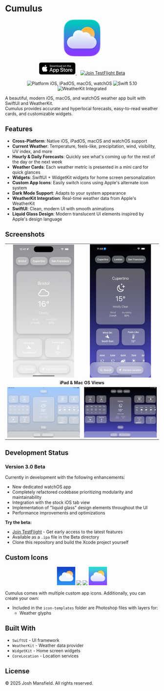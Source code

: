 # Cumulus

<div align="center">
  <img src="Beta/Assets.xcassets/applogo.imageset/icon-glass-picker@3x.png" width="120" height="120">
  <br><br>

  <a href="https://apps.apple.com/gb/app/cumulus/id6742735497">
    <img src="screenshots/Download_on_the_App_Store_Badge_US-UK_RGB_blk_092917.svg" alt="Download on the App Store" height="40">
  </a>
  &nbsp;&nbsp;
  <a href="https://testflight.apple.com/join/3FTY37Fg">
    <img src="https://img.shields.io/badge/Join-TestFlight-blue?logo=apple&logoColor=white&style=for-the-badge" alt="Join TestFlight Beta" height="40">
  </a>
  <br>
  <br>
  
  <img src="https://img.shields.io/badge/Platform-iOS%20%7C%20iPadOS%20%7C%20macOS%20%7C%20watchOS-blue" alt="Platform iOS, iPadOS, macOS, watchOS">
  <img src="https://img.shields.io/badge/Swift-5.10-orange" alt="Swift 5.10">
  <img src="https://img.shields.io/badge/WeatherKit-Integrated-44CC11" alt="WeatherKit Integrated">
</div>

A beautiful, modern iOS, macOS, and watchOS weather app built with SwiftUI and WeatherKit.  
Cumulus provides accurate and hyperlocal forecasts, easy-to-read weather cards, and customizable widgets.

## Features

- **Cross-Platform**: Native iOS, iPadOS, macOS and watchOS support
- **Current Weather**: Temperature, feels-like, precipitation, wind, visibility, UV index, and more
- **Hourly & Daily Forecasts**: Quickly see what's coming up for the rest of the day or the next week
- **Weather Cards**: Each weather metric is presented in a mini card for quick glances
- **Widgets**: SwiftUI + WidgetKit widgets for home screen personalization
- **Custom App Icons**: Easily switch icons using Apple's alternate icon system
- **Dark Mode Support**: Adapts to your system appearance
- **WeatherKit Integration**: Real-time weather data from Apple's WeatherKit
- **SwiftUI**: Clean, modern UI with smooth animations
- **Liquid Glass Design**: Modern translucent UI elements inspired by Apple's design language

## Screenshots

<table>
  <tr>
    <td align="center"><img src="screenshots/bristol.png" width="200" alt="Bristol weather"></td>
    <td align="center"><img src="screenshots/california.png" width="200" alt="California weather"></td>
  </tr>
  <tr>
    <td align="center" colspan="2"><b>iPad & Mac OS Views</b></td>
  </tr>
  <tr>
    <td align="center"><img src="screenshots/California-ipad.png" width="320" alt="iPad view of California weather"></td>
    <td align="center"><img src="screenshots/sydney-ipad.png" width="320" alt="iPad view of Sydney weather"></td>
  </tr>
</table>

## Development Status

### Version 3.0 Beta
Currently in development with the following enhancements:
- New dedicated watchOS app
- Completely refactored codebase prioritizing modularity and maintainability
- Integration with the stock iOS tab view
- Implementation of "liquid glass" design elements throughout the UI
- Performance improvements and optimizations

**Try the beta:**
- [Join TestFlight](https://testflight.apple.com/join/3FTY37Fg) - Get early access to the latest features
- Available as a `.ipa` file in the Beta directory
- Clone this repository and build the Xcode project yourself

## Custom Icons

<p align="center">
  <img src="Beta/Assets.xcassets/icon-blue-preview.imageset/icon-blue-preview@3x.png" width="60">
  <img src="Beta/Assets.xcassets/icon-purple-preview.imageset/icon-purple-preview@3x.png" width="60">
  <img src="Beta/Assets.xcassets/icon-green-preview.imageset/icon-green-preview@3x.png" width="60">
  <img src="Beta/Assets.xcassets/icon-glass-picker.appiconset/icon-glass-picker@3x.png" width="60">
</p>

Cumulus comes with multiple custom app icons. Additionally, you can create your own:

- Included in the `icon-templates` folder are Photoshop files with layers for:
  - Weather glyphs

## Built With

- `SwiftUI` - UI framework
- `WeatherKit` - Weather data provider
- `WidgetKit` - Home screen widgets
- `CoreLocation` - Location services

## License

© 2025 Josh Mansfield. All rights reserved.



